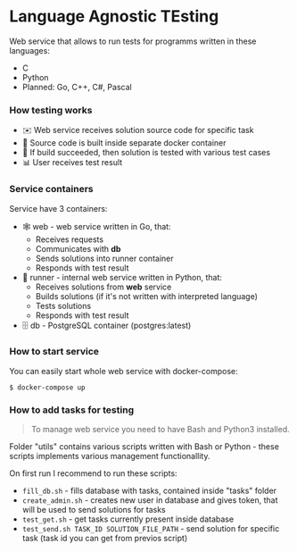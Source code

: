 # Language Agnostic TEsting

Web service that allows to run tests for programms written in these languages:

* C
* Python
* Planned: Go, C++, C#, Pascal

### How testing works

* ✉️ Web service receives solution source code for specific task
* 🧪 Source code is built inside separate docker container
* 🏃 If build succeeded, then solution is tested with various test cases
* 📊 User receives test result

### Service containers

Service have 3 containers:

* 🕸 web - web service written in Go, that:
	* Receives requests
	* Communicates with **db**
	* Sends solutions into runner container
	* Responds with test result
* 🏃 runner - internal web service written in Python, that:
	* Receives solutions from **web** service
	* Builds solutions (if it's not written with interpreted language)
	* Tests solutions
	* Responds with test result
* 🗄 db - PostgreSQL container (postgres:latest)

### How to start service

You can easily start whole web service with docker-compose:

```
$ docker-compose up
```

### How to add tasks for testing

> To manage web service you need to have Bash and Python3 installed.

Folder "utils" contains various scripts written with Bash or Python - these scripts implements various management functionallity.

On first run I recommend to run these scripts:

* `fill_db.sh` - fills database with tasks, contained inside "tasks" folder
* `create_admin.sh` - creates new user in database and gives token, that will be used to send solutions for tasks
* `test_get.sh` - get tasks currently present inside database
* `test_send.sh TASK_ID SOLUTION_FILE_PATH` - send solution for specific task (task id you can get from previos script)
